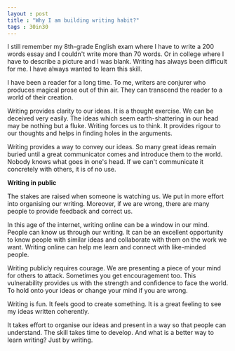 ```yaml
---
layout : post
title : "Why I am building writing habit?"
tags : 30in30
---
```


I still remember my 8th-grade English exam where I have to write a 200 words essay and I couldn't write more than 70 words. Or in college where I have to describe a picture and I was blank. Writing has always been difficult for me. I have always wanted to learn this skill.  

I have been a reader for a long time. To me, writers are conjurer who produces magical prose out of thin air. They can transcend the reader to a world of their creation.  

Writing provides clarity to our ideas. It is a thought exercise. We can be deceived very easily. The ideas which seem earth-shattering in our head may be nothing but a fluke. Writing forces us to think. It provides rigour to our thoughts and helps in finding holes in the arguments.   

Writing provides a way to convey our ideas. So many great ideas remain buried until a great communicator comes and introduce them to the world. Nobody knows what goes in one's head. If we can't communicate it concretely with others, it is of no use.   

**Writing in public**

The stakes are raised when someone is watching us. We put in more effort into organising our writing. Moreover, if we are wrong, there are many people to provide feedback and correct us.  

In this age of the internet, writing online can be a window in our mind. People can know us through our writing. It can be an excellent opportunity to know people with similar ideas and collaborate with them on the work we want.  Writing online can help me learn and connect with like-minded people.  

Writing publicly requires courage. We are presenting a piece of your mind for others to attack. Sometimes you get encouragement too. This vulnerability provides us with the strength and confidence to face the world. To hold onto your ideas or change your mind if you are wrong.  

Writing is fun. It feels good to create something. It is a great feeling to see my ideas written coherently.  

It takes effort to organise our ideas and present in a way so that people can understand. The skill takes time to develop. And what is a better way to learn writing? Just by writing.
